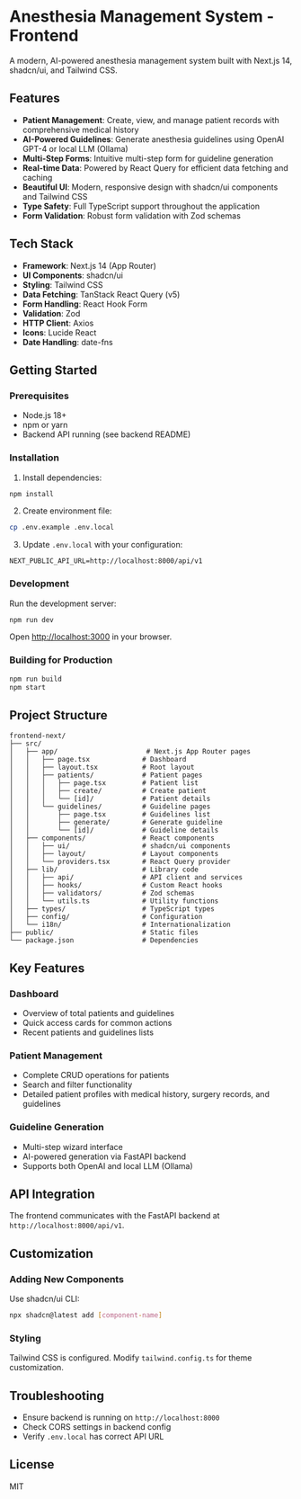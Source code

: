 # Anesthesia Management System - Frontend

A modern, AI-powered anesthesia management system built with Next.js 14, shadcn/ui, and Tailwind CSS.

## Features

- **Patient Management**: Create, view, and manage patient records with comprehensive medical history
- **AI-Powered Guidelines**: Generate anesthesia guidelines using OpenAI GPT-4 or local LLM (Ollama)
- **Multi-Step Forms**: Intuitive multi-step form for guideline generation
- **Real-time Data**: Powered by React Query for efficient data fetching and caching
- **Beautiful UI**: Modern, responsive design with shadcn/ui components and Tailwind CSS
- **Type Safety**: Full TypeScript support throughout the application
- **Form Validation**: Robust form validation with Zod schemas

## Tech Stack

- **Framework**: Next.js 14 (App Router)
- **UI Components**: shadcn/ui
- **Styling**: Tailwind CSS
- **Data Fetching**: TanStack React Query (v5)
- **Form Handling**: React Hook Form
- **Validation**: Zod
- **HTTP Client**: Axios
- **Icons**: Lucide React
- **Date Handling**: date-fns

## Getting Started

### Prerequisites

- Node.js 18+
- npm or yarn
- Backend API running (see backend README)

### Installation

1. Install dependencies:
```bash
npm install
```

2. Create environment file:
```bash
cp .env.example .env.local
```

3. Update `.env.local` with your configuration:
```env
NEXT_PUBLIC_API_URL=http://localhost:8000/api/v1
```

### Development

Run the development server:

```bash
npm run dev
```

Open [http://localhost:3000](http://localhost:3000) in your browser.

### Building for Production

```bash
npm run build
npm start
```

## Project Structure

```
frontend-next/
├── src/
│   ├── app/                      # Next.js App Router pages
│   │   ├── page.tsx             # Dashboard
│   │   ├── layout.tsx           # Root layout
│   │   ├── patients/            # Patient pages
│   │   │   ├── page.tsx         # Patient list
│   │   │   ├── create/          # Create patient
│   │   │   └── [id]/            # Patient details
│   │   └── guidelines/          # Guideline pages
│   │       ├── page.tsx         # Guidelines list
│   │       ├── generate/        # Generate guideline
│   │       └── [id]/            # Guideline details
│   ├── components/              # React components
│   │   ├── ui/                  # shadcn/ui components
│   │   ├── layout/              # Layout components
│   │   └── providers.tsx        # React Query provider
│   ├── lib/                     # Library code
│   │   ├── api/                 # API client and services
│   │   ├── hooks/               # Custom React hooks
│   │   ├── validators/          # Zod schemas
│   │   └── utils.ts             # Utility functions
│   ├── types/                   # TypeScript types
│   ├── config/                  # Configuration
│   └── i18n/                    # Internationalization
├── public/                      # Static files
└── package.json                 # Dependencies
```

## Key Features

### Dashboard
- Overview of total patients and guidelines
- Quick access cards for common actions
- Recent patients and guidelines lists

### Patient Management
- Complete CRUD operations for patients
- Search and filter functionality
- Detailed patient profiles with medical history, surgery records, and guidelines

### Guideline Generation
- Multi-step wizard interface
- AI-powered generation via FastAPI backend
- Supports both OpenAI and local LLM (Ollama)

## API Integration

The frontend communicates with the FastAPI backend at `http://localhost:8000/api/v1`.

## Customization

### Adding New Components

Use shadcn/ui CLI:

```bash
npx shadcn@latest add [component-name]
```

### Styling

Tailwind CSS is configured. Modify `tailwind.config.ts` for theme customization.

## Troubleshooting

- Ensure backend is running on `http://localhost:8000`
- Check CORS settings in backend config
- Verify `.env.local` has correct API URL

## License

MIT
